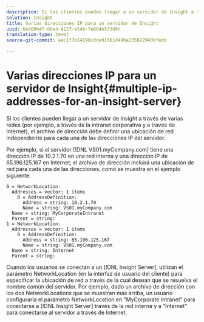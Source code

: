 ```yaml
---
description: Si los clientes pueden llegar a un servidor de Insight a través de varias redes (por ejemplo, a través de la intranet corporativa y a través de Internet), el archivo de dirección debe definir una ubicación de red independiente para cada una de las direcciones IP del servidor.
solution: Insight
title: Varias direcciones IP para un servidor de Insight
uuid: 6ed00b47-8ba3-4127-a5db-7e684e573d9c
translation-type: tm+mt
source-git-commit: aec1f7b14198cdde91f61d490a235022943bfedb

---
```



# Varias direcciones IP para un servidor de Insight{#multiple-ip-addresses-for-an-insight-server}

Si los clientes pueden llegar a un servidor de Insight a través de varias redes (por ejemplo, a través de la intranet corporativa y a través de Internet), el archivo de dirección debe definir una ubicación de red independiente para cada una de las direcciones IP del servidor.

Por ejemplo, si el servidor [!DNL VS01.myCompany.com] tiene una dirección IP de 10.2.1.70 en una red interna y una dirección IP de 65.196.125.167 en Internet, el archivo de dirección incluirá una ubicación de red para cada una de las direcciones, como se muestra en el ejemplo siguiente:

```
0 = NetworkLocation: 
  Addresses = vector: 1 items
    0 = AddressDefinition: 
      Address = string: 10.2.1.70
      Name = string: VS01.myCompany.com
  Name = string: MyCorporateIntranet
  Parent = string: 
1 = NetworkLocation: 
  Addresses = vector: 1 items
    0 = AddressDefinition: 
      Address = string: 65.196.125.167
      Name = string: VS01.myCompany.com
  Name = string: Internet
  Parent = string:
```

Cuando los usuarios se conectan a un [!DNL Insight Server], utilizan el parámetro NetworkLocation (en la interfaz de usuario del cliente) para especificar la ubicación de red a través de la cual desean que se resuelva el nombre común del servidor. Por ejemplo, dado un archivo de dirección con los dos NetworkLocations que se muestran más arriba, un usuario configuraría el parámetro NetworkLocation en &quot;MyCorporate Intranet&quot; para conectarse a [!DNL Insight Server] través de la red interna y a &quot;Internet&quot; para conectarse al servidor a través de Internet.
